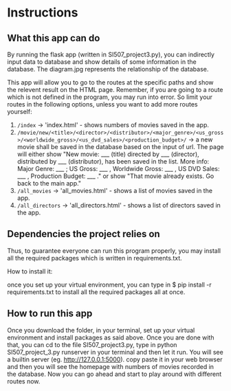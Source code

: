 # Instructions
## What this app can do
By running the flask app (written in SI507_project3.py), you can indirectly input data to database and show details of some information in the database. The diagram.jpg represents the relationship of the database.


This app will allow you to go to the routes at the specific paths and show the relevent result on the HTML page. Remember, if you are going to a route which is not defined in the program, you may run into error. So limit your routes in the following options, unless you want to add more routes yourself:

1.  `/index` -> 'index.html' - shows numbers of movies saved in the app.
2. `/movie/new/<title>/<director>/<distributor>/<major_genre>/<us_gross>/<worldwide_gross>/<us_dvd_sales>/<production_budget>/` -> a new movie shall be saved in the database based on the input of url. The page will either show "New movie: ___ (title) directed by ___ (director), distributed by ___ (distributor), has been saved in the list. More info: Major Genre: ___ ; US Gross: ___ , Worldwide Gross: ___ , US DVD Sales: ___ , Production Budget: ___ ." or show "That movie already exists. Go back to the main app."
3. `/all_movies` -> 'all_movies.html' - shows a list of movies saved in the app.
4. `/all_directors` -> 'all_directors.html' - shows a list of directors saved in the app.



## Dependencies the project relies on
Thus, to guarantee everyone can run this program properly, you may install all the required packages which is written in requirements.txt.

How to install it:

once you set up your virtual environment, you can type in $ pip install -r requirements.txt to install all the required packages all at once.

## How to run this app
Once you download the folder, in your terminal, set up your virtual environment and install packages as said above. Once you are done with that, you can cd to the file SI507_project3.py, type in python SI507_project_3.py runserver in your terminal and then let it run. You will see a builtin server (eg. http://127.0.0.1:5000). copy paste it in your web browser and then you will see the homepage with numbers of movies recorded in the database. Now you can go ahead and start to play around with different routes now.
